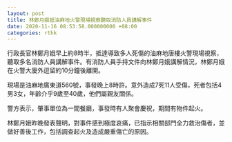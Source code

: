 ```yaml
---
layout: post
title: 林鄭月娥抵油麻地火警現場視察聽取消防人員講解事件
date: 2020-11-16 08:53:58.000000000 +08:00
categories: rthk
---
```


行政長官林鄭月娥早上約8時半，抵達導致多人死傷的油麻地唐樓火警現場視察，聽取多名消防人員講解事件。有消防人員手持文件向林鄭月娥講解情況，林鄭月娥在火警大廈外逗留約10分鐘後離開。

現場是油麻地廣東道560號，事發晚上8時許。意外造成7死11人受傷，死者包括4男3女，年齡介乎9歲至40歲，他們屬親友關係。

警方表示，肇事單位為一間餐廳，事發時有人聚會慶祝，期間有物件起火。

林鄭月娥昨晚發表聲明，對事件感到極度哀痛，已指示相關部門全力救治傷者，並做好善後工作，包括調查起火及造成嚴重傷亡的原因。
